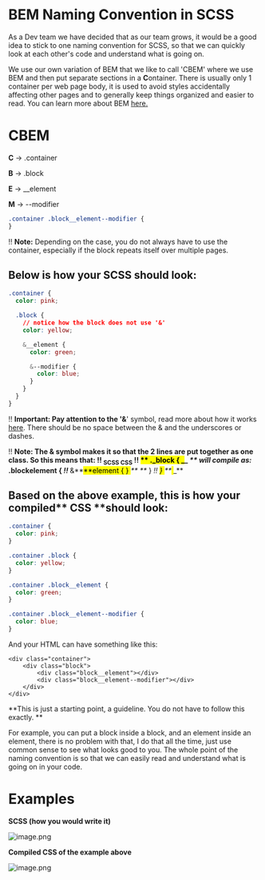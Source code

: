 # BEM Naming Convention in SCSS

As a Dev team we have decided that as our team grows, it would be a good idea to stick to one naming convention for SCSS, so that we can quickly look at each other's code and understand what is going on.

We use our own variation of BEM that we like to call 'CBEM' where we use BEM and then put separate sections in a **C**ontainer. There is usually only 1 container per web page body, it is used to avoid styles accidentally affecting other pages and to generally keep things organized and easier to read. You can learn more about BEM [<u>here</u>](https://css-tricks.com/bem-101/)<u>.</u>

# C**BEM**

**C** → .container

**B** → .block

**E** → \_\_element

**M** → --modifier

```css
.container .block__element--modifier {
}
```

!! **Note:** Depending on the case, you do not always have to use the container, especially if the block repeats itself over multiple pages.

## Below is how your **SCSS** should look:

```css
.container {
  color: pink;

  .block {
    // notice how the block does not use '&'
    color: yellow;

    &__element {
      color: green;

      &--modifier {
        color: blue;
      }
    }
  }
}
```

!! **Important: **Pay attention to the '**&**' symbol, read more about how it works [<u>here</u>](https://css-tricks.com/the-sass-ampersand/). There should be no space between the & and the underscores or dashes.

!! **Note: **The & symbol makes it so that the 2 lines are put together as one class. So this means that:
!! <sub>SCSS </sub> <sub>CSS</sub>
!! <mark>\*\* **</mark><mark> .</mark><mark>_block { _</mark><mark>**\_ _\*\*</mark>_ _will compile as: <mark> </mark><mark>_.block**element { _</mark>
!! <mark>_** &**_</mark>_<mark>**element { } </mark>_\*\*_ _\*\*<mark>_ } _</mark>
!! _<mark> } </mark>_\*\*_<mark> </mark>\_\*\*

## Based on the above example, this is how your compiled** CSS **should look:

```css
.container {
  color: pink;
}

.container .block {
  color: yellow;
}

.container .block__element {
  color: green;
}

.container .block__element--modifier {
  color: blue;
}
```

And your HTML can have something like this:

    <div class="container">
        <div class="block">
            <div class="block__element"></div>
            <div class="block__element--modifier"></div>
        </div>
    </div>

**This is just a starting point, a guideline. You do not have to follow this exactly. **

For example, you can put a block inside a block, and an element inside an element, there is no problem with that, I do that all the time, just use common sense to see what looks good to you. The whole point of the naming convention is so that we can easily read and understand what is going on in your code.

# Examples

**SCSS (how you would write it)**

![image.png](media_SCSS%20Naming%20Convention/image.png)

**Compiled CSS of the example above**

![image.png](media_SCSS%20Naming%20Convention/63887b9b-3abe-4056-9dba-2d25401ee9d0_image.png)

          
